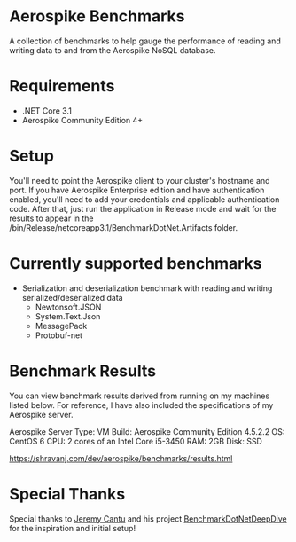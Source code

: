 # Aerospike Benchmarks
A collection of benchmarks to help gauge the performance of reading and writing data to and from the Aerospike NoSQL database. 

# Requirements 
* .NET Core 3.1
* Aerospike Community Edition 4+

# Setup
You'll need to point the Aerospike client to your cluster's hostname and port. If you have Aerospike Enterprise edition and have authentication enabled, you'll need to add your credentials and applicable authentication code. After that, just run the application in Release mode and wait for the results to appear in the /bin/Release/netcoreapp3.1/BenchmarkDotNet.Artifacts folder.

# Currently supported benchmarks
* Serialization and deserialization benchmark with reading and writing serialized/deserialized data 
	* Newtonsoft.JSON
	* System.Text.Json
	* MessagePack
	* Protobuf-net

# Benchmark Results
You can view benchmark results derived from running on my machines listed below. For reference, I have also included the specifications of my Aerospike server.

Aerospike Server
Type: VM
Build: Aerospike Community Edition 4.5.2.2
OS: CentOS 6
CPU: 2 cores of an Intel Core i5-3450
RAM: 2GB
Disk: SSD

https://shravanj.com/dev/aerospike/benchmarks/results.html

# Special Thanks
Special thanks to [Jeremy Cantu](https://github.com/Jac21) and his project [BenchmarkDotNetDeepDive](https://github.com/Jac21/CSharpMenagerie/tree/master/Reference/BenchmarkDotNetDeepDive) for the inspiration and initial setup!